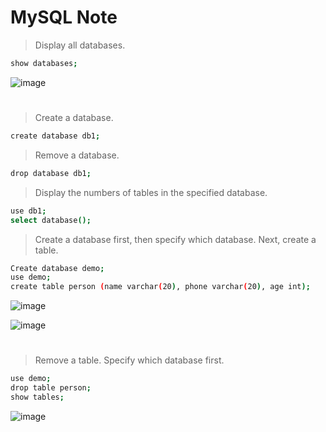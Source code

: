# MySQL Note

> Display all databases.
 
```bash 
show databases;
```

![image](https://github.com/user-attachments/assets/104ba31a-17c5-49ca-b27d-f5414e0641e5)
#

> Create a database.
 
```bash 
create database db1;
```

> Remove a database.
 
```bash 
drop database db1;
```

> Display the numbers of tables in the specified database.
 
```bash 
use db1;
select database();
```

> Create a database first, then specify which database. Next, create a table.

```bash
Create database demo;
use demo;
create table person (name varchar(20), phone varchar(20), age int);
```

![image](https://github.com/user-attachments/assets/34c1e8cb-b6a0-4aae-83cb-009b3d2d6a97)

![image](https://github.com/user-attachments/assets/e21cb20b-8051-4c09-98a0-c1622b04c843)
#

> Remove a table. Specify which database first.
```bash 
use demo;
drop table person;
show tables;
```
![image](https://github.com/user-attachments/assets/ad557174-bfbd-42cf-92b9-0a7e58e5b314)
#

